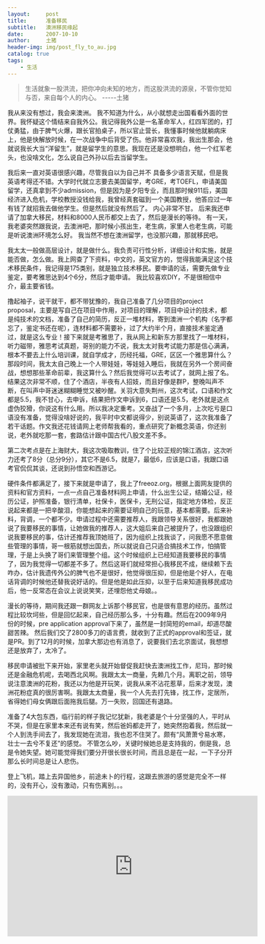 ```yaml
---
layout:     post
title:      准备移民
subtitle:   澳洲移民缘起
date:       2007-10-10
author:     土猪
header-img: img/post_fly_to_au.jpg
catalog: true
tags:
    - 生活
---
```


> 生活就象一股洪流，把你冲向未知的地方，而这股洪流的源泉，不管你觉知与否，来自每个人的内心。 
> -----土猪



我从来没有想过，我会来澳洲。 我不知道为什么，从小就想走出国看看外面的世界。我怀疑这个情结来自我外公。我记得我外公是一名革命军人，红四军团的，打仗勇猛，由于脾气火爆，跟长官拍桌子，所以官止营长，我懂事时候他就躺病床上，他是快解放时候，在一次战争中后背受了伤。他非常喜欢我，我出生那会，他就说我长大当“洋留生”，就是留学生的意思。我现在还是没想明白，他一个红军老头，也没啥文化，怎么说自己外孙以后去当留学生。





我后来一直对英语很感兴趣，尽管我自以为自己并不 具备多少语言天赋，但是我英语考得还不错。大学时代就立志要去美国留学，考GRE，考TOEFL，申请美国留学，还真拿到不少admission，但是因为是夕阳专业，而且那时候911后，美国经济进入危机，学校教授没钱给我，我曾经真套磁到一个美国教授，他答应过一年有钱了就招我去做他学生。但是然后就没有然后了。 内心非常不甘。 后来我还申请了加拿大移民，材料和8000人民币都交上去了，然后是漫长的等待。 有一天，我老婆突然跟我说，去澳洲吧，那时候小孩出生，老生病，家里人也老生病，可能是听说澳洲环境怎么好。 我当然不想在澳洲留学，也没那兴趣，那就移民吧。





我太太一般做高层设计，就是做什么。我负责可行性分析，详细设计和实施，就是能否做，怎么做。我上网查了下资料，中文的，英文官方的，觉得我能满足这个技术移民条件，我记得是175类别，就是独立技术移民。要申请的话，需要先做专业鉴定，要考雅思达到4个6分，然后才能申请。 我比较喜欢DIY，不是很相信中介，最主要省钱。





撸起袖子，说干就干，都不带犹豫的，我自己准备了几分项目的project proposal，主要是写自己在项目中作用，对项目的理解，项目中设计的技术，都是纯技术的文档，准备了自己的简历，反正一堆材料，寄到澳洲一个机构（名字都忘了，鉴定书还在呢），连材料都不需要补，过了大约半个月，直接技术鉴定通过，就是这么专业！接下来就是考雅思了，我从网上和新东方那里找了一堆材料，听力磁带，雅思考试真题，哥别的能力不说，我太太对我考试能力那是信心满满，根本不要去上什么培训课，就自学成才，历经托福，GRE，区区一个雅思算什么？那段时间，我太太自己晚上一个人带娃娃，等娃娃入睡后，我就在另外一个房间奋战，想想那些革命前辈，我这算什么？然后我觉得可以去考试了，就网上报了名。结果这次非常不顺，住了个酒店，半夜有人招妓，而且好像是群P，整晚叫声不断，在叫声中哥迷迷糊糊睡觉又被吵醒。关羽大意失荆州，这次考试，口语和作文都是5.5，我不甘心，去申诉，结果把作文申诉到6，口语还是5.5，老外就是这点虚伪狡猾，你说这有什么用。所以我决定重考。又奋战了一个多月，上次吃亏是口语没有准备，觉得没啥好说的，我平时中文都说得少，别说英语了，这次我准备了若干话题。作文我还花钱请网上老师帮我看的，重点研究了新概念英语，你还别说，老外就吃那一套，套路估计跟中国古代八股文差不多。







第二次考点是在上海财大，我这次吸取教训，住了个比较正规的锦江酒店，这次听力还考了8分（总分9分），其它不是6.5，就是7，最低6，应该是口语，我跟口语考官侃侃其谈，还说到孙悟空和西游记。





硬件条件都满足了，接下来就是申请了，我上了freeoz.org，根据上面网友提供的资料和官方资料，一点一点自己准备材料网上申请，什么出生公证，结婚公证，经历公证，护照准备，银行清单，社保卡，医保卡，无刑公证，指定地方体检，反正说起来都是一把辛酸泪，你能想起来的需要证明自己的玩意，基本都需要。后来补料，背调，一个都不少。申请过程中还需要推荐人，我跟领导关系很好，我都跟她说了我要移民的事情，让她做我的推荐人，这大姐后来自己被提升了，也没跟组织说我要移民的事，估计还推荐我顶她班了，因为组织上找我谈了，问我愿不愿意做些管理的事情，哥一根筋就想出国去，所以就说自己只适合搞技术工作，怕搞管理，于是上头换了哥们来管理整个组。这个时候组织上已经知道我要移民的事情了，因为我觉得一切都差不多了。然后这哥们就经常担心我移民不成，继续赖下去咋办，估计我遗传外公的脾气也不是很好，他觉得很压抑，但是他是个好人，在电话背调的时候他还替我说好话的。但是他是如此压抑，以至于后来知道我移民成功后，他一反常态在会议上说说笑笑，还埋怨他丈母娘。。





漫长的等待，期间我还跟一群网友上诉那个移民官，也是很有意思的经历。虽然过程比较坎坷些，但是回忆起来，自己经历那么多，十分有趣。然后在2009年9月份的时候，pre application approval下来了，虽然是一封简短的email，却道尽酸甜苦辣。 然后我们交了2800多刀的语言费，就收到了正式的approval和签证，就是PR。到了12月的时候，加拿大那边也有消息了，说要我们去北京面试，我想想还是放弃了，太冷了。





移民申请被批下来开始，家里老头就开始督促我赶快去澳洲找工作，尼玛，那时候还是金融危机呢，去喝西北风啊。我跟太太一商量，先赖几个月。离职之前，领导说注意澳洲的花粉，我还以为他是开玩笑，说我从来不沾花惹草，后来才发现，澳洲花粉症真的很厉害啊。我跟太太商量，我一个人先去打先锋，找工作，定居所，省得她们母女俩跟后面拖我后腿。万一失败，回国还有退路。





准备了4大包东西，临行前的样子我记忆犹新，我老婆是个十分坚强的人，平时从不哭，但是在家里本来还有说有笑，然后爸妈都走开了，她突然抱着我，然后就一个人到洗手间去了，我发现她在流泪，我也忍不住哭了。颇有“风萧萧兮易水寒，壮士一去兮不复还”的感觉。 不管怎么吵，关键时候她总是支持我的，倒是我，总是令她失望。她可能觉得我们要分开很长很长时间，而且总是在一起，一下子分开那么长时间总是让人悲伤。





登上飞机，踏上去异国他乡，前途未卜的行程，这跟去旅游的感觉是完全不一样的，没有开心，没有激动，只有伤离别。。。


<iframe width="560" height="315" src="https://www.youtube.com/embed/6xS7jDxjp_Y" frameborder="0" allow="accelerometer; autoplay; encrypted-media; gyroscope; picture-in-picture" allowfullscreen></iframe>



















